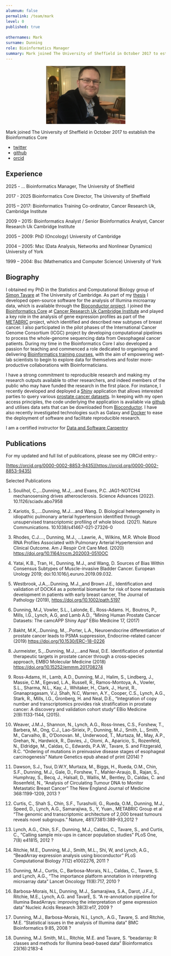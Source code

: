 ```yaml
---
alumnum: false
permalink: /team/mark
level: 0
published: true

othernames: Mark
surname: Dunning
role: Bioinformatics Manager
summary: Mark joined The University of Sheffield in October 2017 to establish the Bioinformatics Core. He works on a variety of different projects, and has a particular interest in Cancer Bioinformatics. He leads the development of our <a href="/training/">training program</a> and is an accredited Carpentries instructor and FHEA.
---
```

<p style="text-align:center;">
  <img src="/assets/images/people/Mark.jpg" width="250">
</p>


Mark joined The University of Sheffield in October 2017 to establish the Bioinformatics Core

- [twitter](https://twitter.com/DrMarkDunning)
- [github](https://github.com/markdunning)
- [orcid](https://orcid.org/0000-0002-8853-9435)

## Experience

2025 - ... Bioinformatics Manager, The University of Sheffield

2017 - 2025 Bioinformatics Core Director, The University of Sheffield

2015 – 2017: Bioinformatics Training Co-ordinator, Cancer Research Uk, Cambridge Institute

2009 – 2015: Bioinformatics Analyst / Senior Bioinformatics Analyst, Cancer Research Uk Cambridge Institute

2005 – 2009: PhD (Oncology) University of Cambridge

2004 – 2005: Msc (Data Analysis, Networks and Nonlinear Dynamics) University of York

1999 – 2004: Bsc (Mathematics and Computer Science) University of York

 
## Biography

I obtained my PhD in the Statistics and Computational Biology group of [Simon Tavare](https://www.compbio.group.cam.ac.uk/) at The University of Cambridge. As part of my [thesis](https://www.repository.cam.ac.uk/handle/1810/218542) I developed open-source software for the analysis of Illumina microarray data, which is available through the [Bioconductor project](http://www.bioconductor.org). I joined the [Bioinformatics Core](https://www.cruk.cam.ac.uk/core-facilities/bioinformatics-core) at [Cancer Research Uk Cambridge Institute](https://www.cruk.cam.ac.uk/) and played a key role in the analysis of gene expression profiles as part of the [METABRIC](https://www.ncbi.nlm.nih.gov/pubmed/22522925) project, which identified and described new subtypes of breast cancer. I also participated in the pilot phases of the International Cancer Genome Consortium (ICGC) project by developing computational pipelines to process the whole-genome sequencing data from Oesophageal cancer patients. During my time in the Bioinformatics Core I also developed a passion for teaching and commenced a role dedicated to organising and delivering [Bioinformatics training courses](https://github.com/bioinformatics-core-shared-training), with the aim of empowering wet-lab scientists to begin to explore data for themselves and foster more-productive collaborations with Bioinformaticians.

I have a strong commitment to reproducible research and making my research outputs available to other researchers, and indeed members of the public who may have funded the research in the first place. For instance, I recently developed and deployed a [Shiny](https://shiny.rstudio.com/) application that allows interested parties to query various [prostate cancer datasets](https://bioinformatics.cruk.cam.ac.uk/apps/camcAPP/). In keeping with my open access principles, the code underlying the application is available via [github](https://github.com/crukci-bioinformatics/camcAPP) and utilises data sets that can be downloaded from [Bioconductor](https://bioconductor.org/packages/release/BiocViews.html#___ProstateCancerData). I have also recently investigated technologies such as Galaxy and [Docker](https://www.docker.com) to ease the deployment of software and facilitate reproducible research.

I am a certified instructor for [Data and Software Carpentry](https://carpentries.org/)

## Publications

For my updated and full list of publications, please see my ORCid entry:-

[https://orcid.org/0000-0002-8853-9435](https://orcid.org/0000-0002-8853-9435)

Selected Publications

1. Soulihol, C.,...Dunning, M.J,...and Evans, P.C. JAG1-NOTCH4 mechanosensing drives atherosclerosis. Science Advances (2022). 10.1126/sciadv.abo7958

2. Kariotis, S.,....Dunning, M.J….and Wang. D. Biological heterogeneity in idiopathic pulmonary arterial hypertension identified through unsupervised transcriptomic profiling of whole blood. (2021). Nature Communications. 10.1038/s41467-021-27326-0

3. Rhodes, C.J...., Dunning, M.J., ...Lawrie, A., Wilkins, M.R.  Whole Blood RNA Profiles Associated with Pulmonary Arterial Hypertension and Clinical Outcome. Am J Respir Crit Care Med. (2020) https://doi.org/10.1164/rccm.202003-0510OC

4. Yatai, K.B., Tran, H., Dunning, M.J., and Wang, D. Sources of Bias Within Consensus Subtypes of Muscle-invasive Bladder Cancer. European Urology 2019; doi:10.1016/j.eururo.2019.09.032.

5. Westbrook, J.A.,..Dunning, M.J.,,and Brown J.E., Identification and validation of DOCK4 as a potential biomarker for risk of bone metastasis development in patients with early breast cancer, The Journal of Pathology (2019),  https://doi.org/10.1002/path.5197

6. Dunning, M.J, Vowler, S.L., Lalonde, E., Ross-Adams. H,. Boutros, P., Mills, I.G., Lynch, A.G, and Lamb A.D., “Mining Human Prostate Cancer Datasets: The camcAPP Shiny App“ EBio Medicine 17, (2017)

7. Bakht, M.K,..Dunning, M.,..Porter, L.A., Neuroendocrine differentiation of prostate cancer leads to PSMA suppression, Endocrine-related cancer (2019) https://doi.org/10.1530/ERC-18-0226

8. Jurmeister, S.,..Dunning, M.J.,...and Neal, D.E. Identification of potential therapeutic targets in prostate cancer through a cross‐species approach, EMBO Molecular Medicine (2018) https://doi.org/10.15252/emmm.201708274


9. Ross-Adams, H., Lamb, A.D., Dunning, M.J., Halim, S., Lindberg, J., Massie, C.M., Egevad, L.A., Russell, R., Ramos-Montoya, A., Vowler, S.L., Sharma, N.L., Kay, J., Whitaker, H., Clark, J., Hurst, R., Gnanapragasam, V.J, Shah, N.C, Warren, A.Y., Cooper, C.S., Lynch, A.G., Stark, R., Mills, I.G., Gronberg, H. and Neal, D.E., “Integration of copy number and transcriptomics provides risk stratification in prostate cancer: A discovery and validation cohort study“ EBio Medicine 2(9):1133-1144, (2015).

10. Weaver, J.M.J., Shannon, N., Lynch, A.G., Ross-Innes, C.S., Forshew, T., Barbera, M., Ong, C.J., Lao-Sirieix, P., Dunning, M.J., Smith, L., Smith, M., Carvalho, B., O’Donovan. M., Underwood, T., Murtaza, M., May, A.P., Grehan, N., Hardwick, R., Davies, J., Olomi, A., Aparicio, S., Rozenfeld, N., Eldridge, M., Caldas, C., Edwards, P.A.W., Tavare, S. and Fitzgerald, R.C. “Ordering of mutations in preinvasive disease stages of esophageal carcinogenesis” Nature Genetics epub ahead of print (2014) ?

11. Dawson, S.J., Tsui, D.W.Y, Murtaza, M., Biggs, H., Rueda, O.M., Chin, S.F., Dunning, M.J., Gale, D., Forshew, T., Mahler-Araujo, B., Rajan, S., Humphray, S., Becq, J., Halsall, D., Wallis, M., Bentley, D., Caldas, C. and Rosenfeld, N., “Analysis of Circulating Tumour DNA to Monitor Metastatic Breast Cancer” The New England Journal of Medicine 368:1199-1209, 2013 ?

12. Curtis, C., Shah S., Chin, S.F., Turashvili, G., Rueda, O.M., Dunning, M.J., Speed, D., Lynch, A.G., Samarajiwa, S., Y, Yuan., METABRIC Group et al “The genomic and transcriptomic architecture of 2,000 breast tumours reveals novel subgroups.” Nature, 481(7381):389-93,2012 ?

13. Lynch, A.G., Chin, S.F., Dunning, M.J., Caldas, C., Tavare, S., and Curtis, C., “Calling sample mix-ups in cancer population studies” PLoS One, 7(8) e41815, 2012 ?

14. Ritchie, M.E., Dunning, M.J., Smith, M.L., Shi, W, and Lynch, A.G., “BeadArray expression analysis using bioconductor” PLoS Computational Biology 7(12) e1002276, 2011 ?

15. Dunning, M.J., Curtis, C., Barbosa-Morais, N.L., Caldas, C., Tavare, S. and Lynch, A.G., “The importance platform annotation in interpreting microarray data” Lancet Oncology 11(8):717, 2010 ?

16. Barbosa-Morais, N.L, Dunning, M.J., Samarajiwa, S.A., Darot, J.F.J., Ritchie, M.E., Lynch, A.G. and TavarE, S. “A re-annotation pipeline for Illumina BeadArrays: improving the interpretation of gene expression data” Nucleic Acids Research 38(3):e17, 2009 ?

17. Dunning, M.J., Barbosa-Morais, N.L, Lynch,. A.G., Tavare, S. and Ritchie, M.E. “Statistical issues in the analysis of Illumina data” BMC Bioinformatics 9:85, 2008 ?

18. Dunning, M.J. Smith, M.L., Ritchie, M.E. and Tavare, S. “beadarray: R classes and methods for Illumina bead-based data” Bioinformatics 23(16):2183-4 
